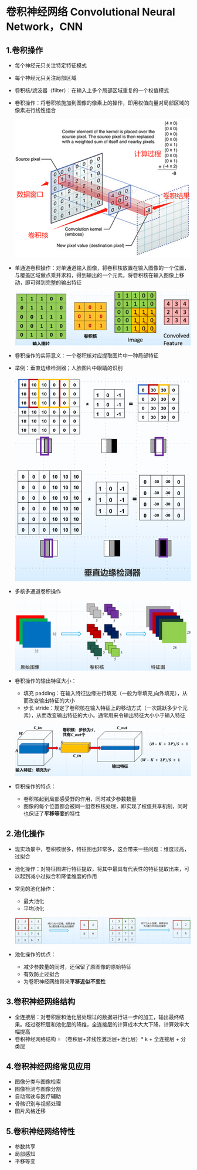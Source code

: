 # 卷积神经网络 Convolutional Neural Network，CNN

## 1.卷积操作

* 每个神经元只关注特定特征模式

* 每个神经元只关注局部区域

* 卷积核/滤波器（filter）：在输入上多个局部区域重复的一个权值模式

* 卷积操作：将卷积核施加到图像的像素上的操作，即用权值向量对局部区域的像素进行线性组合

  ![image-20250110230520110](./assets/14.深度学习：卷积神经网络/image-20250110230520110.png)

* 单通道卷积操作：对单通道输入图像，将卷积核放置在输入图像的一个位置，与覆盖区域做点乘并求和，得到输出的一个元素。将卷积核在输入图像上移动，即可得到完整的输出特征

  ![image-20250110230758621](./assets/14.深度学习：卷积神经网络/image-20250110230758621.png)

* 卷积操作的实际意义：一个卷积核对应提取图片中一种局部特征

* 举例：垂直边缘检测器；人脸图片中眼睛的识别

  ![image-20250110231034403](./assets/14.深度学习：卷积神经网络/image-20250110231034403.png)

* 多核多通道卷积操作

  ![image-20250110231259518](./assets/14.深度学习：卷积神经网络/image-20250110231259518.png)

* 卷积操作的输出特征大小：

  * 填充 padding：在输入特征边缘进行填充（一般为零填充,向外填充），从而改变输出特征的大小
  * 步长 stride：规定了卷积核在输入特征上的移动方式（一次跳跃多少个元素），从而改变输出特征的大小。通常用来令输出特征大小小于输入特征

  ![image-20250113212626784](./assets/14.深度学习：卷积神经网络/image-20250113212626784.png)

* 卷积操作的特点：

  * 卷积核起到局部感受野的作用，同时减少参数数量
  * 图像的每个位置都会被同一组卷积核处理，即实现了权值共享机制，同时也保证了**平移等变**的特性

## 2.池化操作

* 现实场景中，卷积核很多，特征图也非常多，这会带来一些问题：维度过高，过拟合

* 池化操作：对特征图进行特征提取，将其中最具有代表性的特征提取出来，可以起到减小过拟合和降低维度的作用

* 常见的池化操作：

  * 最大池化
  * 平均池化

  ![image-20250110233240659](./assets/14.深度学习：卷积神经网络/image-20250110233240659.png)

* 池化操作的优点：

  * 减少参数量的同时，还保留了原图像的原始特征
  * 有效防止过拟合
  * 为卷积神经网络带来**平移近似不变性**

## 3.卷积神经网络结构

* 全连接层：对卷积层和池化层处理过的数据进行进一步的加工，输出最终结果。经过卷积层和池化层的降维，全连接层的计算成本大大下降，计算效率大幅提高
* 卷积神经网络结构 = （卷积层+非线性激活层+池化层）* k + 全连接层 + 分类层

## 4.卷积神经网络常见应用

* 图像分类与图像检索
* 图像检测与图像分割
* 自动驾驶与医疗辅助
* 骨骼识别与视频处理
* 图片风格迁移

## 5.卷积神经网络特性

* 参数共享
* 局部感知
* 平移等变